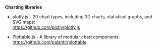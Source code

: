 **Charting libraries**

- plotly.js - 20 chart types, including 3D charts, statistical graphs, and SVG maps:
<br/>https://github.com/plotly/plotly.js

- Plottable.js - A library of modular chart components:
<br/>https://github.com/palantir/plottable

